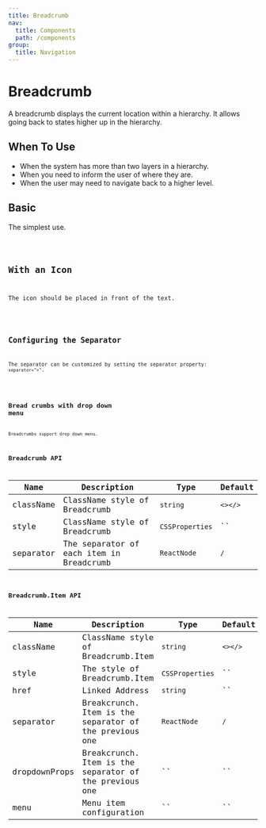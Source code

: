 ```yaml
---
title: Breadcrumb 
nav:
  title: Components
  path: /components
group:
  title: Navigation
---
```


# Breadcrumb

A breadcrumb displays the current location within a hierarchy. It allows going back to states higher up in the hierarchy.

## When To Use

* When the system has more than two layers in a hierarchy.
* When you need to inform the user of where they are.
* When the user may need to navigate back to a higher level.

## Basic

The simplest use.

<code src='./demo/basic.tsx' />

## With an Icon

The icon should be placed in front of the text.

<code src='./demo/withIcon.tsx'/>

## Configuring the Separator

The separator can be customized by setting the separator property: `separator=">"`.

<code src='./demo/customSeq.tsx'/>

## Bread crumbs with drop down menu

Breadcrumbs support drop down menu.


## Breadcrumb API

| Name      | Description      | Type                                       | Default   |
| ----------- | ---------------- | ------------------------------------------ | --------- |
| className        | ClassName style of Breadcrumb         | `string`         | `<></>` |
| style    | ClassName style of Breadcrumb        | `CSSProperties`                                  | ``   |
| separator	      | The separator of each item in Breadcrumb   | `ReactNode`                   | `/`   |

## Breadcrumb.Item API

| Name      | Description      | Type                                       | Default   |
| ----------- | ---------------- | ------------------------------------------ | --------- |
| className        | ClassName style of Breadcrumb.Item         | `string`         | `<></>` |
| style    | The style of Breadcrumb.Item         | `CSSProperties`                                  | ``   |
| href	      | Linked Address   | `string`                   | ``   |
| separator	      |  Breakcrunch. Item is the separator of the previous one  | `ReactNode`                   | `/`   |
| dropdownProps	      |  Breakcrunch. Item is the separator of the previous one  | ``                   | ``   |
| menu	      |  Menu item configuration  | ``                   |   ``   |